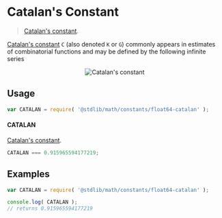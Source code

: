 Catalan's Constant
===

> [Catalan's constant][catalan-constant].

<!-- <intro> -->
[Catalan's constant][catalan-constant] `C` (also denoted `K` or `G`) commonly appears in estimates of combinatorial functions and may be defined by the following infinite series

<!-- <equation class="equation" label="eq:catalan_constant" align="center" raw="C = \sum_{n=0}^{\infty} \frac{(-1)^{n}}{(2n+1)^2} = \frac{1}{1^2} - \frac{1}{3^2} + \frac{1}{5^2} - \frac{1}{7^2} + \cdots" alt="Catalan's constant"> -->
<div class="equation" align="center" data-raw-text="C = \sum_{n=0}^{\infty} \frac{(-1)^{n}}{(2n+1)^2} = \frac{1}{1^2} - \frac{1}{3^2} + \frac{1}{5^2} - \frac{1}{7^2} + \cdots" data-equation="eq:catalan_constant">
    <img src="https://cdn.rawgit.com/stdlib-js/stdlib/dcfbde01724b24636e67310985ff1cc50f88e1af/lib/node_modules/@stdlib/math/constants/float64-catalan/docs/img/catalan.svg" alt="Catalan's constant">
    <br>
</div>
<!-- </equation> -->

<!-- </intro> -->

<!-- <usage> -->
## Usage

``` javascript
var CATALAN = require( '@stdlib/math/constants/float64-catalan' );
```

#### CATALAN

[Catalan's constant][catalan-constant].

``` javascript
CATALAN === 0.915965594177219;
```

<!-- </usage> -->

<!-- <examples> -->
## Examples

``` javascript
var CATALAN = require( '@stdlib/math/constants/float64-catalan' );

console.log( CATALAN );
// returns 0.915965594177219
```

<!-- </examples> -->

<!-- <links> -->
[catalan-constant]: http://en.wikipedia.org/wiki/Catalan%27s_constant
<!-- </links> -->
